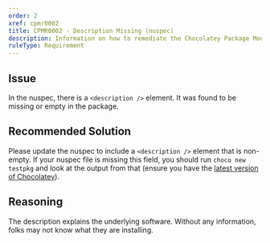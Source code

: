 ```yaml
---
order: 2
xref: cpmr0002
title: CPMR0002 - Description Missing (nuspec)
description: Information on how to remediate the Chocolatey Package Moderation Rule 0002
ruleType: Requirement
---
```


<?! Include "../../../../../shared/package-validator-rule-requirement.txt" /?>

## Issue
In the nuspec, there is a `<description />` element. It was found to be missing or empty in the package.

## Recommended Solution

Please update the nuspec to include a `<description />` element that is non-empty. If your nuspec file is missing this field, you should run `choco new testpkg` and look at the output from that (ensure you have the [latest version of Chocolatey](https://community.chocolatey.org/packages?q=id%3Achocolatey)).

## Reasoning

The description explains the underlying software. Without any information, folks may not know what they are installing.